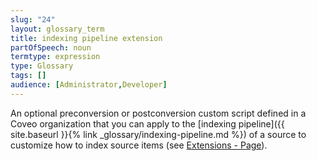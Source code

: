 ```yaml
---
slug: "24"
layout: glossary_term
title: indexing pipeline extension
partOfSpeech: noun
termtype: expression
type: Glossary
tags: []
audience: [Administrator,Developer]
---
```


An optional preconversion or postconversion custom script defined in a Coveo organization that you can apply to the [indexing pipeline]({{ site.baseurl }}{% link _glossary/indexing-pipeline.md %}) of a source to customize how to index source items (see [Extensions - Page](http://www.coveo.com/go?dest=cloudhelp&lcid=9&context=326)).
